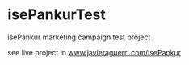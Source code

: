 isePankurTest
=============

isePankur marketing campaign test project

see live project in <a href="www.javieraguerri.com/isePankur" target="_blank">www.javieraguerri.com/isePankur</a>
